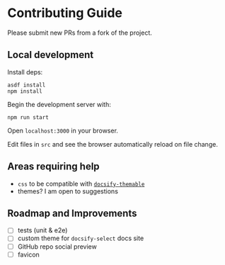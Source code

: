 # Contributing Guide

Please submit new PRs from a fork of the project.

## Local development

Install deps:

```shell
asdf install
npm install
```

Begin the development server with:

```shell
npm run start
```

Open `localhost:3000` in your browser.

Edit files in `src` and see the browser automatically reload on file change.

## Areas requiring help

- `css` to be compatible with [`docsify-themable`](https://github.com/jhildenbiddle/docsify-themeable)
- themes? I am open to suggestions

## Roadmap and Improvements

- [ ] tests (unit & e2e)
- [ ] custom theme for `docsify-select` docs site
- [ ] GitHub repo social preview
- [ ] favicon

